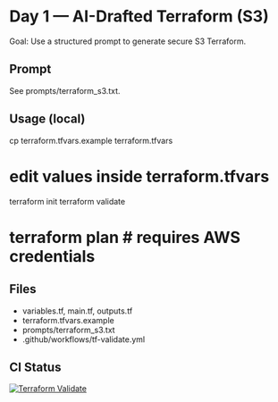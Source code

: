 # Day 1 — AI-Drafted Terraform (S3)

Goal: Use a structured prompt to generate secure S3 Terraform.

## Prompt
See prompts/terraform_s3.txt.

## Usage (local)
cp terraform.tfvars.example terraform.tfvars
# edit values inside terraform.tfvars

terraform init
terraform validate
# terraform plan   # requires AWS credentials

## Files
- variables.tf, main.tf, outputs.tf
- terraform.tfvars.example
- prompts/terraform_s3.txt
- .github/workflows/tf-validate.yml

## CI Status
[![Terraform Validate](https://github.com/NelieTchat/genai-devops-day1-s3/actions/workflows/tf-validate.yml/badge.svg)](https://github.com/NelieTchat/genai-devops-day1-s3/actions/workflows/tf-validate.yml)
